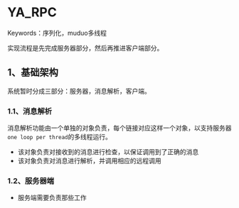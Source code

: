 # YA_RPC
Keywords：序列化，muduo多线程

实现流程是先完成服务器部分，然后再推进客户端部分。

## 1、基础架构

系统暂时分成三部分：服务器，消息解析，客户端。

### 1.1、消息解析
消息解析功能由一个单独的对象负责，每个链接对应这样一个对象，以支持服务器`one loop per thread`的多线程运行。
* 该对象负责对接收到的消息进行检查，以保证调用到了正确的消息
* 该对象负责对消息进行解析，并调用相应的远程调用

### 1.2、服务器端
* 服务端需要负责那些工作
